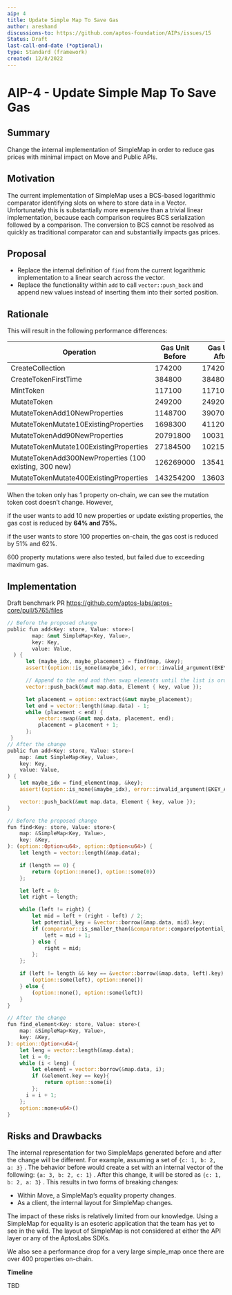 ```yaml
---
aip: 4
title: Update Simple Map To Save Gas
author: areshand
discussions-to: https://github.com/aptos-foundation/AIPs/issues/15
Status: Draft
last-call-end-date (*optional):
type: Standard (framework)
created: 12/8/2022
---
```


# AIP-4 - Update Simple Map To Save Gas

## Summary

Change the internal implementation of SimpleMap in order to reduce gas prices with minimal impact on Move and Public APIs.

## Motivation

The current implementation of SimpleMap uses a BCS-based logarithmic comparator identifying slots on where to store data in a Vector. Unfortunately this is substantially more expensive than a trivial linear implementation, because each comparison requires BCS serialization followed by a comparison. The conversion to BCS cannot be resolved as quickly as traditional comparator can and substantially impacts gas prices.

## Proposal

- Replace the internal definition of `find` from the current logarithmic implementation to a linear search across the vector.
- Replace the functionality within `add` to call `vector::push_back` and append new values instead of inserting them into their sorted position.

## Rationale

This will result in the following performance differences:

| Operation | Gas Unit Before | Gas Unit After | Delta |
| --- | --- | --- | --- |
| CreateCollection | 174200 | 174200 |  |
| CreateTokenFirstTime | 384800 | 384800 |  |
| MintToken | 117100 | 117100 |  |
| MutateToken | 249200 | 249200 |  |
| MutateTokenAdd10NewProperties | 1148700 | 390700 | 64% |
| MutateTokenMutate10ExistingProperties | 1698300 | 411200 | 75% |
| MutateTokenAdd90NewProperties | 20791800 | 10031700 | 51% |
| MutateTokenMutate100ExistingProperties | 27184500 | 10215200 | 62% |
| MutateTokenAdd300NewProperties (100 existing, 300 new) | 126269000 | 135417900 | -7% |
| MutateTokenMutate400ExistingProperties | 143254200 | 136036800 | 5% |

When the token only has 1 property on-chain, we can see the mutation token cost doesn’t change. However,

if the user wants to add 10 new properties or update existing properties, the gas cost is reduced by **64% and 75%.**

if the user wants to store 100 properties on-chain, the gas cost is reduced by 51% and 62%.

600 property mutations were also tested, but failed due to exceeding maximum gas.

## Implementation

Draft benchmark PR https://github.com/aptos-labs/aptos-core/pull/5765/files

```rust
// Before the proposed change
public fun add<Key: store, Value: store>(
        map: &mut SimpleMap<Key, Value>,
        key: Key,
        value: Value,
  ) {
      let (maybe_idx, maybe_placement) = find(map, &key);
      assert!(option::is_none(&maybe_idx), error::invalid_argument(EKEY_ALREADY_EXISTS));

      // Append to the end and then swap elements until the list is ordered again
      vector::push_back(&mut map.data, Element { key, value });

      let placement = option::extract(&mut maybe_placement);
      let end = vector::length(&map.data) - 1;
      while (placement < end) {
          vector::swap(&mut map.data, placement, end);
          placement = placement + 1;
      };
 }
// After the change
public fun add<Key: store, Value: store>(
    map: &mut SimpleMap<Key, Value>,
    key: Key,
    value: Value,
) {
    let maybe_idx = find_element(map, &key);
    assert!(option::is_none(&maybe_idx), error::invalid_argument(EKEY_ALREADY_EXISTS));

    vector::push_back(&mut map.data, Element { key, value });
}
```

```rust
// Before the proposed change
fun find<Key: store, Value: store>(
    map: &SimpleMap<Key, Value>,
    key: &Key,
): (option::Option<u64>, option::Option<u64>) {
    let length = vector::length(&map.data);

    if (length == 0) {
        return (option::none(), option::some(0))
    };

    let left = 0;
    let right = length;

    while (left != right) {
        let mid = left + (right - left) / 2;
        let potential_key = &vector::borrow(&map.data, mid).key;
        if (comparator::is_smaller_than(&comparator::compare(potential_key, key))) {
            left = mid + 1;
        } else {
            right = mid;
        };
    };

    if (left != length && key == &vector::borrow(&map.data, left).key) {
        (option::some(left), option::none())
    } else {
        (option::none(), option::some(left))
    }
}

// After the change
fun find_element<Key: store, Value: store>(
    map: &SimpleMap<Key, Value>,
    key: &Key,
): option::Option<u64>{
    let leng = vector::length(&map.data);
    let i = 0;
    while (i < leng) {
        let element = vector::borrow(&map.data, i);
        if (&element.key == key){
            return option::some(i)
        };
      i = i + 1;
    };
    option::none<u64>()
}
```

## **Risks and Drawbacks**

The internal representation for two SimpleMaps generated before and after the change will be different. For example, assuming a set of `{c: 1, b: 2, a: 3}` . The behavior before would create a set with an internal vector of the following: `{a: 3, b: 2, c: 1}` . After this change, it will be stored as `{c: 1, b: 2, a: 3}` . This results in two forms of breaking changes:

- Within Move, a SimpleMap’s equality property changes.
- As a client, the internal layout for SimpleMap changes.

The impact of these risks is relatively limited from our knowledge. Using a SimpleMap for equality is an esoteric application that the team has yet to see in the wild. The layout of SimpleMap is not considered at either the API layer or any of the AptosLabs SDKs.

We also see a performance drop for a very large simple_map once there are over 400 properties on-chain.

**Timeline**

TBD